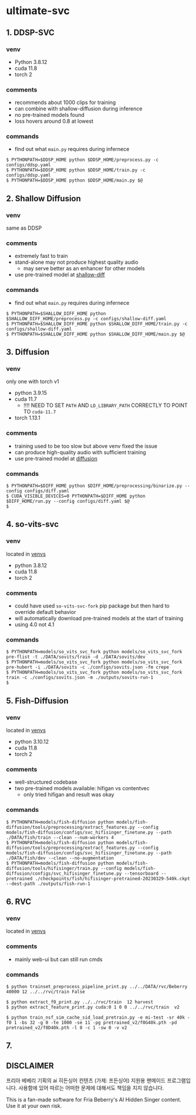 # ultimate-svc

## 1. DDSP-SVC
### venv
* Python 3.8.12
* cuda 11.8
* torch 2

### comments
* recommends about 1000 clips for training
* can combine with shallow-diffusion during inference
* no pre-trained models found
* loss hovers around 0.8 at lowest

### commands
* find out what `main.py` requires during infernece
```console
$ PYTHONPATH=$DDSP_HOME python $DDSP_HOME/preprocess.py -c configs/ddsp.yaml
$ PYTHONPATH=$DDSP_HOME python $DDSP_HOME/train.py -c configs/ddsp.yaml
$ PYTHONPATH=$DDSP_HOME python $DDSP_HOME/main.py $@
```


## 2. Shallow Diffusion
### venv
same as DDSP

### comments
* extremely fast to train
* stand-alone may not produce highest quality audio
  * may serve better as an enhancer for other models
* use pre-trained model at [shallow-diff](checkpoints%2Fshallow-diff)


### commands
* find out what `main.py` requires during infernece
```console
$ PYTHONPATH=$SHALLOW_DIFF_HOME python $SHALLOW_DIFF_HOME/preprocess.py -c configs/shallow-diff.yaml
$ PYTHONPATH=$SHALLOW_DIFF_HOME python $SHALLOW_DIFF_HOME/train.py -c configs/shallow-diff.yaml
$ PYTHONPATH=$SHALLOW_DIFF_HOME python $SHALLOW_DIFF_HOME/main.py $@
```


## 3. Diffusion
### venv
only one with torch v1
* python 3.9.15
* cuda 11.7
  * !!!! NEED TO SET `PATH` AND `LD_LIBRARY_PATH` CORRECTLY TO POINT TO `cuda-11.7`
* torch 1.13.1

### comments
* training used to be too slow but above venv fixed the issue
* can produce high-quality audio with sufficient training
* use pre-trained model at [diffusion](checkpoints%2Fdiffusion)

### commands
```console
$ PYTHONPATH=$DIFF_HOME python $DIFF_HOME/preprocessing/binarize.py --config configs/diff.yaml
$ CUDA_VISIBLE_DEVICES=0 PYTHONPATH=$DIFF_HOME python $DIFF_HOME/run.py --config configs/diff.yaml $@
$ 
```


## 4. so-vits-svc
### venv
located in [venvs](venvs)
* python 3.8.12
* cuda 11.8
* torch 2

### comments
* could have used `so-vits-svc-fork` pip package but then hard to override default behavior
* will automatically download pre-trained models at the start of training
* using 4.0 not 4.1

### commands
```console
$ PYTHONPATH=models/so_vits_svc_fork python models/so_vits_svc_fork pre-flist -t ./DATA/sovits/train -d ./DATA/sovits/dev
$ PYTHONPATH=models/so_vits_svc_fork python models/so_vits_svc_fork pre-hubert -i ./DATA/sovits -c ./configs/sovits.json -fm crepe
$ PYTHONPATH=models/so_vits_svc_fork python models/so_vits_svc_fork train -c ./configs/sovits.json -m ./outputs/sovits-run-1
$ 
```


## 5. Fish-Diffusion
### venv
located in [venvs](venvs)
* python 3.10.12
* cuda 11.8
* torch 2

### comments
* well-structured codebase
* two pre-trained models available: hifigan vs contentvec
  * only tried hifigan and result was okay

### commands

```console
$ PYTHONPATH=models/fish-diffusion python models/fish-diffusion/tools/preprocessing/extract_features.py --config models/fish-diffusion/configs/svc_hifisinger_finetune.py --path ./DATA/fish/train --clean --num-workers 4
$ PYTHONPATH=models/fish-diffusion python models/fish-diffusion/tools/preprocessing/extract_features.py --config models/fish-diffusion/configs/svc_hifisinger_finetune.py --path ./DATA/fish/dev --clean --no-augmentation
$ PYTHONPATH=models/fish-diffusion python models/fish-diffusion/tools/hifisinger/train.py --config models/fish-diffusion/configs/svc_hifisinger_finetune.py --tensorboard --pretrained ./checkpoints/fish/hifisinger-pretrained-20230329-540k.ckpt --dest-path ./outputs/fish-run-1

```


## 6. RVC
### venv
located in [venvs](venvs)

### comments
* mainly web-ui but can still run cmds

### commands
```console
$ python trainset_preprocess_pipeline_print.py ../../DATA/rvc/Beberry 40000 12 ../../rvc/train False

$ python extract_f0_print.py ../../rvc/train  12 harvest
$ python extract_feature_print.py cuda:0 1 0 0 ../../rvc/train  v2

$ python train_nsf_sim_cache_sid_load_pretrain.py -e mi-test -sr 40k -f0 1 -bs 32 -g 0 -te 1000 -se 11 -pg pretrained_v2/f0G40k.pth -pd pretrained_v2/f0D40k.pth -l 0 -c 1 -sw 0 -v v2 
```


## 7.

## DISCLAIMER
프리아 베베리 기획의 ai 히든싱어 컨텐츠 (가제: 프든싱어) 지원용 팬메이드 프로그램입니다. 사용함에 있어 따르는 어떠한 문제에 대해서도 책임을 지지 않습니다.

This is a fan-made software for Fria Beberry's AI Hidden Singer content. Use it at your own risk.
